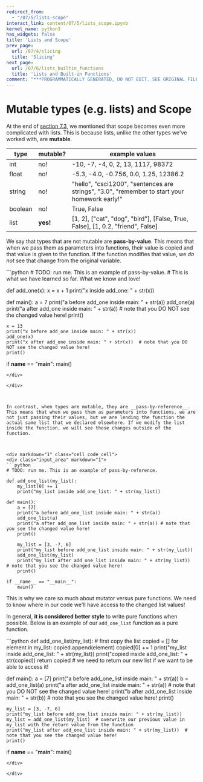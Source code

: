 ```yaml
---
redirect_from:
  - "/07/5/lists-scope"
interact_link: content/07/5/lists_scope.ipynb
kernel_name: python3
has_widgets: false
title: 'Lists and Scope'
prev_page:
  url: /07/4/slicing
  title: 'Slicing'
next_page:
  url: /07/6/lists_builtin_functions
  title: 'Lists and Built-in Functions'
comment: "***PROGRAMMATICALLY GENERATED, DO NOT EDIT. SEE ORIGINAL FILES IN /content***"
---
```



Mutable types (e.g. lists) and Scope
============================

At the end of [section 7.3](03_strings_lists_mutating.ipynb), we mentioned that scope becomes even more complicated with lists. This is because lists, unlike the other types we've worked with, are __mutable__.


| type    | mutable? | example values                                                                                |
|---------|------------|-----------------------------------------------------------------------------------------------|
| int | no!        | -10, -7, -4, 0, 2, 13, 1117, 98372                                                            |
| float   | no!      | -5.3, -4.0, -0.756, 0.0, 1.25, 12386.2                                                        |
| string  | no!        | "hello", "csci1200", "sentences are strings", "3.0", "remember to start your homework early!" |
| boolean | no!       | True, False                                                                     |
| list | __yes!__       | [1, 2], ["cat", "dog", "bird"], [False, True, False], [1, 0.2, "friend", False] |

We say that types that are not mutable are __pass-by-value__. This means that when we pass them as parameters into functions, their value is copied and that value is given to the function. If the function modifies that value, we *do not* see that change from the original variable.



<div markdown="1" class="cell code_cell">
<div class="input_area" markdown="1">
```python
# TODO: run me. This is an example of pass-by-value.
# This is what we have learned so far. What we know and love!

def add_one(x):
    x = x + 1
    print("x inside add_one: " + str(x))
    
def main():
    a = 7
    print("a before add_one inside main: " + str(a))
    add_one(a)
    print("a after add_one inside main: " + str(a))  # note that you DO NOT see the changed value here!
    print()
    
    x = 13
    print("x before add_one inside main: " + str(x))
    add_one(x)
    print("x after add_one inside main: " + str(x))  # note that you DO NOT see the changed value here!
    print()
    
if __name__ == "__main__":
    main()

```
</div>

</div>



In contrast, when types are mutable, they are __pass-by-reference__. This means that when we pass them as parameters into functions, we are not just passing their values, but we are lending the function the actual same list that we declared elsewhere. If we modify the list inside the function, we will see those changes outside of the function.



<div markdown="1" class="cell code_cell">
<div class="input_area" markdown="1">
```python
# TODO: run me. This is an example of pass-by-reference.

def add_one_list(my_list):
    my_list[0] += 1
    print("my_list inside add_one_list: " + str(my_list))
    
def main():
    a = [7]
    print("a before add_one_list inside main: " + str(a))
    add_one_list(a)
    print("a after add_one_list inside main: " + str(a)) # note that you see the changed value here!
    print()
    
    my_list = [3, -7, 6]
    print("my_list before add_one_list inside main: " + str(my_list))
    add_one_list(my_list)
    print("my_list after add_one_list inside main: " + str(my_list))  # note that you see the changed value here!
    print()
    
if __name__ == "__main__":
    main()

```
</div>

</div>



This is why we care so much about mutator versus pure functions. We need to know where in our code we'll have access to the changed list values!

In general, __it is considered better style__ to write pure functions when possible. Below is an example of our `add_one_list` function as a pure function.



<div markdown="1" class="cell code_cell">
<div class="input_area" markdown="1">
```python
def add_one_list(my_list):
    # first copy the list
    copied = []
    for element in my_list:
        copied.append(element)
    copied[0] += 1
    print("my_list inside add_one_list: " + str(my_list))
    print("copied inside add_one_list: " + str(copied))
    return copied  # we need to return our new list if we want to be able to access it!

def main():
    a = [7]
    print("a before add_one_list inside main: " + str(a))
    b = add_one_list(a)
    print("a after add_one_list inside main: " + str(a)) # note that you DO NOT see the changed value here!
    print("b after add_one_list inside main: " + str(b)) # note that you see the changed value here!
    print()
    
    my_list = [3, -7, 6]
    print("my_list before add_one_list inside main: " + str(my_list))
    my_list = add_one_list(my_list)  # overwrite our previous value in my_list with the return value from the function
    print("my_list after add_one_list inside main: " + str(my_list))  # note that you see the changed value here!
    print()
    
if __name__ == "__main__":
    main()

```
</div>

</div>

